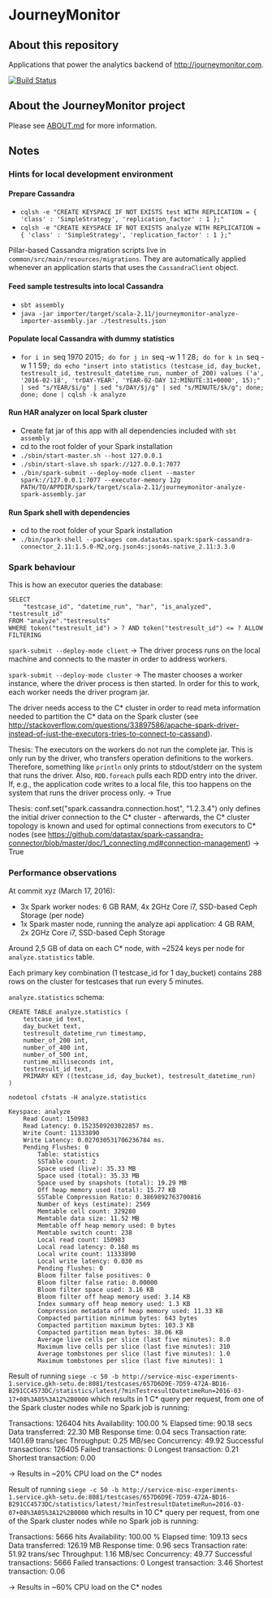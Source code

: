 # JourneyMonitor

## About this repository

Applications that power the analytics backend of http://journeymonitor.com.

[![Build Status](https://travis-ci.org/journeymonitor/analyze.svg?branch=master)](https://travis-ci.org/journeymonitor/analyze)


## About the JourneyMonitor project

Please see [ABOUT.md](https://github.com/journeymonitor/infra/blob/master/ABOUT.md) for more information.


## Notes

### Hints for local development environment

#### Prepare Cassandra

- `cqlsh -e "CREATE KEYSPACE IF NOT EXISTS test WITH REPLICATION = { 'class' : 'SimpleStrategy', 'replication_factor' : 1 };"`
- `cqlsh -e "CREATE KEYSPACE IF NOT EXISTS analyze WITH REPLICATION = { 'class' : 'SimpleStrategy', 'replication_factor' : 1 };"`

Pillar-based Cassandra migration scripts live in `common/src/main/resources/migrations`. They are automatically applied
whenever an application starts that uses the `CassandraClient` object.


#### Feed sample testresults into local Cassandra

- `sbt assembly`
- `java -jar importer/target/scala-2.11/journeymonitor-analyze-importer-assembly.jar ./testresults.json`


#### Populate local Cassandra with dummy statistics

- `for i in `seq 1970 2015`; do for j in `seq -w 1 1 28`; do for k in `seq -w 1 1 59`; do echo "insert into statistics (testcase_id, day_bucket, testresult_id, testresult_datetime_run, number_of_200) values ('a', '2016-02-18', 'trDAY-YEAR', 'YEAR-02-DAY 12:MINUTE:31+0000', 15);" | sed "s/YEAR/$i/g" | sed "s/DAY/$j/g" | sed "s/MINUTE/$k/g"; done; done; done | cqlsh -k analyze`


#### Run HAR analyzer on local Spark cluster

- Create fat jar of this app with all dependencies included with `sbt assembly`
- cd to the root folder of your Spark installation
- `./sbin/start-master.sh --host 127.0.0.1`
- `./sbin/start-slave.sh spark://127.0.0.1:7077`
- `./bin/spark-submit --deploy-mode client --master spark://127.0.0.1:7077 --executor-memory 12g PATH/TO/APPDIR/spark/target/scala-2.11/journeymonitor-analyze-spark-assembly.jar`


#### Run Spark shell with dependencies

- cd to the root folder of your Spark installation
- `./bin/spark-shell --packages com.datastax.spark:spark-cassandra-connector_2.11:1.5.0-M2,org.json4s:json4s-native_2.11:3.3.0`


### Spark behaviour

This is how an executor queries the database:

    SELECT
        "testcase_id", "datetime_run", "har", "is_analyzed", "testresult_id"
    FROM "analyze"."testresults"
    WHERE token("testresult_id") > ? AND token("testresult_id") <= ? ALLOW FILTERING

`spark-submit --deploy-mode client` -> The driver process runs on the local machine and connects to the master in order
to address workers.

`spark-submit --deploy-mode cluster` -> The master chooses a worker instance, where the driver process is then started.
In order for this to work, each worker needs the driver program jar.

The driver needs access to the C* cluster in order to read meta information needed to partition the C* data on the
Spark cluster (see http://stackoverflow.com/questions/33897586/apache-spark-driver-instead-of-just-the-executors-tries-to-connect-to-cassand).

Thesis: The executors on the workers do not run the complete jar. This is only run by the driver, who transfers
        operation definitions to the workers. Therefore, something like `println` only prints to stdout/stderr on the
        system that runs the driver. Also, `RDD.foreach` pulls each RDD entry into the driver. If, e.g., the application
        code writes to a local file, this too happens on the system that runs the driver process only.
        -> True

Thesis: conf.set("spark.cassandra.connection.host", "1.2.3.4") only defines the initial driver connection to the C*
        cluster - afterwards, the C* cluster topology is known and used for optimal connections from executors
        to C* nodes (see https://github.com/datastax/spark-cassandra-connector/blob/master/doc/1_connecting.md#connection-management)
        -> True


### Performance observations

At commit xyz (March 17, 2016):

- 3x Spark worker nodes: 6 GB RAM, 4x 2GHz Core i7, SSD-based Ceph Storage (per node)
- 1x Spark master node, running the analyze api application: 4 GB RAM, 2x 2GHz Core i7, SSD-based Ceph Storage

Around 2,5 GB of data on each C* node, with ~2524 keys per node for `analyze.statistics` table.

Each primary key combination (1 testcase_id for 1 day_bucket) contains 288 rows on the cluster for testcases that run
every 5 minutes.

`analyze.statistics` schema:

    CREATE TABLE analyze.statistics (
        testcase_id text,
        day_bucket text,
        testresult_datetime_run timestamp,
        number_of_200 int,
        number_of_400 int,
        number_of_500 int,
        runtime_milliseconds int,
        testresult_id text,
        PRIMARY KEY ((testcase_id, day_bucket), testresult_datetime_run)
    )

`nodetool cfstats -H analyze.statistics`

    Keyspace: analyze
        Read Count: 150983
        Read Latency: 0.1523509203022857 ms.
        Write Count: 11333890
        Write Latency: 0.027030531706236784 ms.
        Pending Flushes: 0
            Table: statistics
            SSTable count: 2
            Space used (live): 35.33 MB
            Space used (total): 35.33 MB
            Space used by snapshots (total): 19.29 MB
            Off heap memory used (total): 15.77 KB
            SSTable Compression Ratio: 0.3869892763700816
            Number of keys (estimate): 2569
            Memtable cell count: 329280
            Memtable data size: 11.52 MB
            Memtable off heap memory used: 0 bytes
            Memtable switch count: 238
            Local read count: 150983
            Local read latency: 0.168 ms
            Local write count: 11333890
            Local write latency: 0.030 ms
            Pending flushes: 0
            Bloom filter false positives: 0
            Bloom filter false ratio: 0.00000
            Bloom filter space used: 3.16 KB
            Bloom filter off heap memory used: 3.14 KB
            Index summary off heap memory used: 1.3 KB
            Compression metadata off heap memory used: 11.33 KB
            Compacted partition minimum bytes: 643 bytes
            Compacted partition maximum bytes: 103.3 KB
            Compacted partition mean bytes: 38.06 KB
            Average live cells per slice (last five minutes): 8.0
            Maximum live cells per slice (last five minutes): 310
            Average tombstones per slice (last five minutes): 1.0
            Maximum tombstones per slice (last five minutes): 1


Result of running
`siege -c 50 -b http://service-misc-experiments-1.service.gkh-setu.de:8081/testcases/657D6D9E-7D59-472A-BD16-B291CC4573DC/statistics/latest/?minTestresultDatetimeRun=2016-03-17+08%3A05%3A12%2B0000`
which results in 1 C* query per request, from one of the Spark cluster nodes while no Spark job is running:

Transactions:             126404 hits
Availability:             100.00 %
Elapsed time:              90.18 secs
Data transferred:          22.30 MB
Response time:              0.04 secs
Transaction rate:        1401.69 trans/sec
Throughput:                 0.25 MB/sec
Concurrency:               49.92
Successful transactions:  126405
Failed transactions:           0
Longest transaction:        0.21
Shortest transaction:       0.00

-> Results in ~20% CPU load on the C* nodes


Result of running
`siege -c 50 -b http://service-misc-experiments-1.service.gkh-setu.de:8081/testcases/657D6D9E-7D59-472A-BD16-B291CC4573DC/statistics/latest/?minTestresultDatetimeRun=2016-03-07+08%3A05%3A12%2B0000`
which results in 10 C* query per request, from one of the Spark cluster nodes while no Spark job is running:

Transactions:               5666 hits
Availability:             100.00 %
Elapsed time:             109.13 secs
Data transferred:         126.19 MB
Response time:              0.96 secs
Transaction rate:          51.92 trans/sec
Throughput:                 1.16 MB/sec
Concurrency:               49.77
Successful transactions:    5666
Failed transactions:           0
Longest transaction:        3.46
Shortest transaction:       0.06

-> Results in ~60% CPU load on the C* nodes
